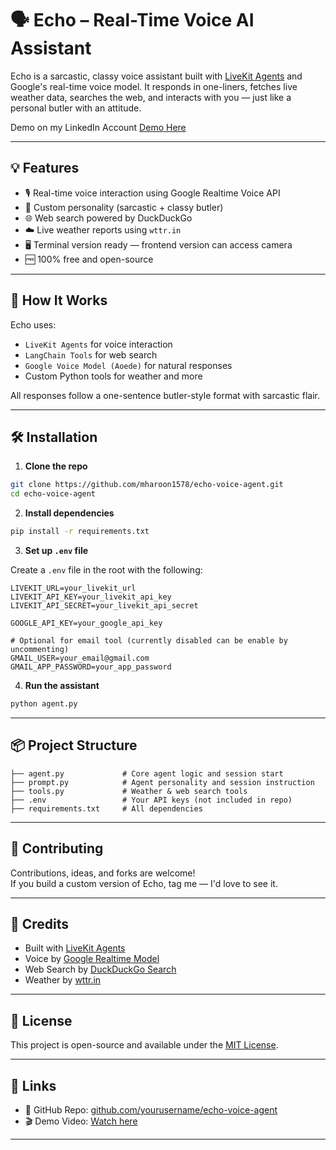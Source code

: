       
# 🗣️ Echo – Real-Time Voice AI Assistant

Echo is a sarcastic, classy voice assistant built with [LiveKit Agents](https://docs.livekit.io/agents/) and Google's real-time voice model. It responds in one-liners, fetches live weather data, searches the web, and interacts with you — just like a personal butler with an attitude.

Demo on my LinkedIn Account [Demo Here](linkhere) 

---

## 💡 Features

- 🎙️ Real-time voice interaction using Google Realtime Voice API
- 🧠 Custom personality (sarcastic + classy butler)
- 🌐 Web search powered by DuckDuckGo
- ☁️ Live weather reports using `wttr.in`
- 🖥️ Terminal version ready — frontend version can access camera
- 🆓 100% free and open-source

---

## 🚀 How It Works

Echo uses:

- `LiveKit Agents` for voice interaction
- `LangChain Tools` for web search
- `Google Voice Model (Aoede)` for natural responses
- Custom Python tools for weather and more

All responses follow a one-sentence butler-style format with sarcastic flair.

---

## 🛠️ Installation

1. **Clone the repo**

```bash
git clone https://github.com/mharoon1578/echo-voice-agent.git
cd echo-voice-agent
```

2. **Install dependencies**

```bash
pip install -r requirements.txt
```

3. **Set up `.env` file**

Create a `.env` file in the root with the following:

```env
LIVEKIT_URL=your_livekit_url
LIVEKIT_API_KEY=your_livekit_api_key
LIVEKIT_API_SECRET=your_livekit_api_secret

GOOGLE_API_KEY=your_google_api_key

# Optional for email tool (currently disabled can be enable by uncommenting)
GMAIL_USER=your_email@gmail.com
GMAIL_APP_PASSWORD=your_app_password
```

4. **Run the assistant**

```bash
python agent.py
```

---

## 📦 Project Structure

```
├── agent.py             # Core agent logic and session start
├── prompt.py            # Agent personality and session instruction
├── tools.py             # Weather & web search tools
├── .env                 # Your API keys (not included in repo)
├── requirements.txt     # All dependencies
```

---

## 🤝 Contributing

Contributions, ideas, and forks are welcome!  
If you build a custom version of Echo, tag me — I'd love to see it.

---

## 🧠 Credits

- Built with [LiveKit Agents](https://livekit.io/)
- Voice by [Google Realtime Model](https://developers.generativeai.google)
- Web Search by [DuckDuckGo Search](https://duckduckgo.com/)
- Weather by [wttr.in](https://wttr.in)

---

## 📜 License

This project is open-source and available under the [MIT License](LICENSE).

---

## 🔗 Links

- 🔗 GitHub Repo: [github.com/yourusername/echo-voice-agent](https://github.com/mharoon1578/echo-voice-agent)
- 🎬 Demo Video: [Watch here](#)

---
